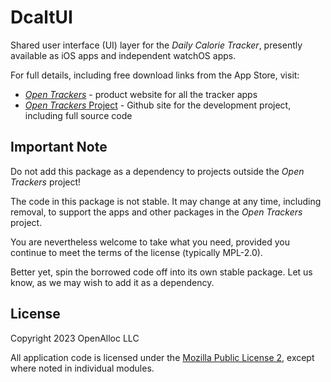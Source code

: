 # DcaltUI

Shared user interface (UI) layer for the _Daily Calorie Tracker_, presently available as iOS apps and independent watchOS apps.

For full details, including free download links from the App Store, visit:

* [_Open Trackers_](https://open-trackers.github.io) - product website for all the tracker apps
* [_Open Trackers_ Project](https://github.com/open-trackers) - Github site for the development project, including full source code
## Important Note

Do not add this package as a dependency to projects outside the _Open Trackers_ project!

The code in this package is not stable. It may change at any time, including removal, to support the apps and other packages in the _Open Trackers_ project.

You are nevertheless welcome to take what you need, provided you continue to meet the terms of the license (typically MPL-2.0). 

Better yet, spin the borrowed code off into its own stable package. Let us know, as we may wish to add it as a dependency.

## License

Copyright 2023 OpenAlloc LLC

All application code is licensed under the [Mozilla Public License 2](https://www.mozilla.org/en-US/MPL/2.0/), except where noted in individual modules.
